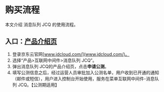 # 购买流程

本文介绍 消息队列 JCQ 的使用流程。

## 入口：[产品介绍页](www.jdcloud.com/products/jcq)
1. 登录京东云官网[www.jdcloud.com/](www.jdcloud.com/)。
2. 选择“产品>互联网中间件>消息队列 JCQ”。
3. 弹出消息队列 JCQ的产品介绍页，点击**申请公测**。
4. 填写公测信息之后，经过运营人员审批加入公测名单，用户收到已开通的通知（邮件或短信），用户进入控制台开始使用，服务在菜单互联网中间件-消息队列 JCQ。【公测期适用】
